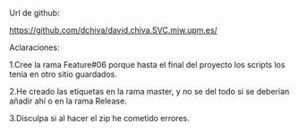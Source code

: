 Url de github:

https://github.com/dchiva/david.chiva.SVC.miw.upm.es/


Aclaraciones: 

1.Cree la rama Feature#06 porque hasta el final del proyecto los scripts los tenia en otro sitio guardados.

2.He creado las etiquetas en la rama master, y no se del todo si se deberían añadir ahí o en la rama Release.

3.Disculpa si al hacer el zip he cometido errores.